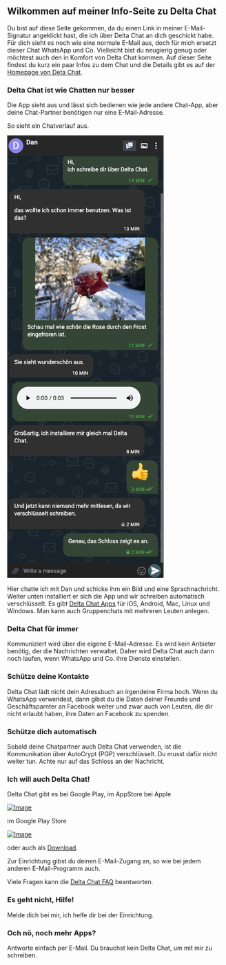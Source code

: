 ## Wilkommen auf meiner Info-Seite zu Delta Chat

Du bist auf diese Seite gekommen, da du einen Link in meiner E-Mail-Signatur angeklickt hast, die ich über Delta Chat an dich geschickt habe. 
Für dich sieht es noch wie eine normale E-Mail aus, doch für mich ersetzt dieser Chat WhatsApp und Co. 
Vielleicht bist du neugierig genug oder möchtest auch den in Komfort von Delta Chat kommen. 
Auf dieser Seite findest du kurz ein paar Infos zu dem Chat und die Details gibt es auf der [Homepage von Deta Chat](https://delta.chat/de/).

### Delta Chat ist wie Chatten nur besser

Die App sieht aus und lässt sich bedienen wie jede andere Chat-App, aber deine Chat-Partner benötigen nur eine E-Mail-Adresse.

So sieht ein Chatverlauf aus.

![Image](chat.png)

Hier chatte ich mit Dan und schicke ihm ein Bild und eine Sprachnachricht. Weiter unten installiert er sich die App und wir schreiben automatisch verschlüsselt. Es gibt [Delta Chat Apps](https://delta.chat/en/download) für iOS, Android, Mac, Linux und Windows. Man kann auch Gruppenchats mit mehreren Leuten anlegen.

### Delta Chat für immer

Kommuniziert wird über die eigene E-Mail-Adresse. 
Es wird kein Anbieter benötig, der die Nachrichten verwaltet. 
Daher wird Delta Chat auch dann noch laufen, wenn WhatsApp und Co. ihre Dienste einstellen.

### Schütze deine Kontakte

Delta Chat lädt nicht dein Adressbuch an irgendeine Firma hoch. 
Wenn du WhatsApp verwendest, dann gibst du die Daten deiner Freunde und Geschäftsparnter an Facebook weiter und zwar auch von Leuten, die dir nicht erlaubt haben, ihre Daten an Facebook zu spenden.

### Schütze dich automatisch

Sobald deine Chatpartner auch Delta Chat verwenden, ist die Kommunikation über AutoCrypt (PGP) verschlüsselt.
Du musst dafür nicht weiter tun.
Achte nur auf das Schloss an der Nachricht.

### Ich will auch Delta Chat!

Delta Chat gibt es bei Google Play, im AppStore bei Apple

[![Image](https://delta.chat/assets/badges/get-it-on-ios.png)](https://apps.apple.com/us/app/delta-chat/id1459523234)

im Google Play Store

[![Image](https://delta.chat/assets/badges/get-it-on-gplay.png)](https://play.google.com/store/apps/details?id=chat.delta)

oder auch als [Download](https://delta.chat/de/download).

Zur Einrichtung gibst du deinen E-Mail-Zugang an, so wie bei jedem anderen E-Mail-Programm auch.

Viele Fragen kann die [Delta Chat FAQ](https://delta.chat/de/help) beantworten.

### Es geht nicht, Hilfe!

Melde dich bei mir, ich helfe dir bei der Einrichtung.

### Och nö, noch mehr Apps?

Antworte einfach per E-Mail. 
Du brauchst kein Delta Chat, um mit mir zu schreiben.

